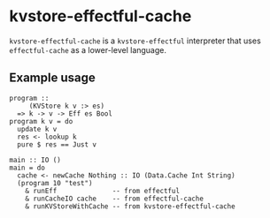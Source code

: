 # kvstore-effectful-cache

`kvstore-effectful-cache` is a `kvstore-effectful` interpreter that uses `effectful-cache` as a lower-level language.

## Example usage

```
program ::
     (KVStore k v :> es)
  => k -> v -> Eff es Bool
program k v = do
  update k v
  res <- lookup k
  pure $ res == Just v

main :: IO ()
main = do
  cache <- newCache Nothing :: IO (Data.Cache Int String)
  (program 10 "test")
    & runEff              -- from effectful
	& runCacheIO cache    -- from effectful-cache
	& runKVStoreWithCache -- from kvstore-effectful-cache
```
